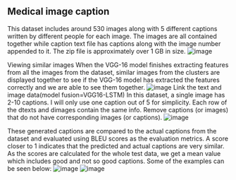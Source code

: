 ## Medical image  caption 
This dataset includes around 530 images along with 5 different captions written by different people for each image.
The images are all contained together while caption text file has captions along with the image number appended to it. The zip file is approximately over 1 GB in size.
![image](https://github.com/user-attachments/assets/a472763a-3b18-4acf-876e-fbfa30a437df)


Viewing similar images
When the VGG-16 model finishes extracting features from all the images from the dataset, similar images from the clusters are displayed together 
to see if the VGG-16 model has extracted the features 
correctly and we are able to see them together.
![image](https://github.com/user-attachments/assets/12bb7074-e62c-46c7-9aff-0976927cdeb1)
Link the text and image data(model fusion=VGG16-LSTM)
In this dataset, a single image has 2-10 captions. I will only use one caption out of 5 for simplicity.
Each row of the dtexts and dimages contain the same info. Remove captions (or images) that do not have corresponding images (or captions).
![image](https://github.com/user-attachments/assets/f41639c8-fe6e-48d2-b67b-f610f781fd3b)


These generated captions are compared to the actual captions from the dataset and evaluated using BLEU scores as the evaluation metrics. 
A score closer to 1 indicates that the predicted and actual captions are very similar. As the scores are calculated for the whole test data, 
we get a mean value which includes good and not so good captions. Some of the examples can be seen below:
![image](https://github.com/user-attachments/assets/43792bbd-4d66-4eed-8550-5ea417d4fabd)
![image](https://github.com/user-attachments/assets/f8fcc4b7-97b0-40ed-89aa-43e3625cc187)
